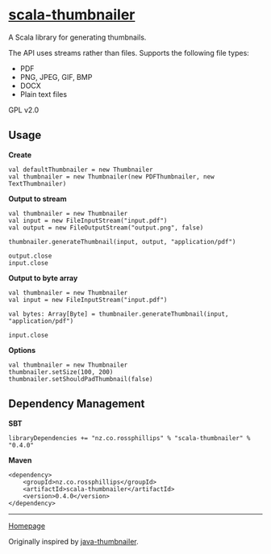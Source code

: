 # [scala-thumbnailer](http://rphillips-nz.github.io/scala-thumbnailer/)

A Scala library for generating thumbnails.

The API uses streams rather than files. Supports the following file types:

- PDF
- PNG, JPEG, GIF, BMP
- DOCX
- Plain text files

GPL v2.0


## Usage

**Create**

	val defaultThumbnailer = new Thumbnailer
	val thumbnailer = new Thumbnailer(new PDFThumbnailer, new TextThumbnailer)

**Output to stream**

	val thumbnailer = new Thumbnailer
	val input = new FileInputStream("input.pdf")
	val output = new FileOutputStream("output.png", false)

	thumbnailer.generateThumbnail(input, output, "application/pdf")

	output.close
	input.close

**Output to byte array**

	val thumbnailer = new Thumbnailer
	val input = new FileInputStream("input.pdf")

	val bytes: Array[Byte] = thumbnailer.generateThumbnail(input, "application/pdf")

	input.close

**Options**

	val thumbnailer = new Thumbnailer
	thumbnailer.setSize(100, 200)
	thumbnailer.setShouldPadThumbnail(false)


## Dependency Management

**SBT**

	libraryDependencies += "nz.co.rossphillips" % "scala-thumbnailer" % "0.4.0"

**Maven**

	<dependency>
		<groupId>nz.co.rossphillips</groupId>
		<artifactId>scala-thumbnailer</artifactId>
		<version>0.4.0</version>
	</dependency>

- - -

[Homepage](http://rphillips-nz.github.io/scala-thumbnailer/)

Originally inspired by [java-thumbnailer](https://github.com/benjaminpick/java-thumbnailer).

